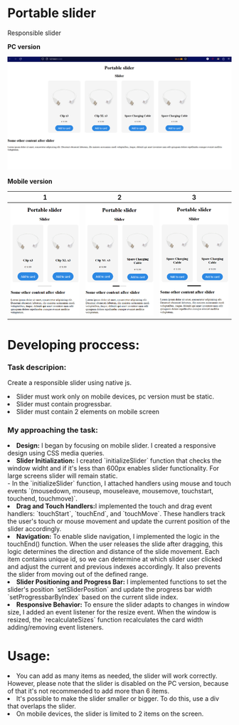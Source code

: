 # Portable slider

<p>Responsible slider</p>
<b>PC version</b>

![alt text](https://github.com/Feshior-WEB/PortableSlider/blob/main/github_images/pc-screenshot.PNG?raw=true?raw=true)

<b>Mobile version</b>

|                                                         1                                                         |                                                         2                                                         |                                                         3                                                         |
| :---------------------------------------------------------------------------------------------------------------: | :---------------------------------------------------------------------------------------------------------------: | :---------------------------------------------------------------------------------------------------------------: |
| ![alt text](https://github.com/Feshior-WEB/PortableSlider/blob/main/github_images/phone1-screenshot.PNG?raw=true) | ![alt text](https://github.com/Feshior-WEB/PortableSlider/blob/main/github_images/phone2-screenshot.PNG?raw=true) | ![alt text](https://github.com/Feshior-WEB/PortableSlider/blob/main/github_images/phone3-screenshot.PNG?raw=true) |

<h1>Developing proccess:</h1>
<h3>Task descripion:</h3>
<p>Create a responsible slider using native js. 
    <li>Slider must work only on mobile devices, pc version must be static.</li>
    <li>Slider must contain progressbar.</li>
    <li>Slider must contain 2 elements on mobile screen</li>
</p>
<h3>My approaching the task:</h3>
<li><b>Design:</b> I began by focusing on mobile slider. I created a responsive design using CSS media queries.</li>
<li><b>Slider Initialization:</b> I created `initializeSlider` function that checks the window widht and if it's less than 600px enables slider functionality. For large screens slider will remain static.<br>
  - In the `initializeSlider` function, I attached handlers using mouse and touch events `(mousedown, mouseup, mouseleave, mousemove, touchstart, touchend, touchmove)`.</i>
</li>

<li><b>Drag and Touch Handlers:</b>I implemented the touch and drag event handlers: `touchStart`, `touchEnd`, and `touchMove`. These handlers track the user's touch or mouse movement and update the current position of the slider accordingly.</li>
<li><b> Navigation:</b> To enable slide navigation, I implemented the logic in the touchEnd() function. When the user releases the slide after dragging, this logic determines the direction and distance of the slide movement. Each item contains unique id, so we can determine at which slider user clicked and adjust the current and previous indexes accordingly. It also prevents the slider from moving out of the defined range.
<li><b>Slider Positioning and Progress Bar:</b> I implemented functions to set the slider's position `setSliderPosition` and update the progress bar width `setProgressbarByIndex` based on the current slide index.</li>
<li><b>Responsive Behavior:</b> To ensure the slider adapts to changes in window size, I added an event listener for the resize event. When the window is resized, the `recalculateSizes` function recalculates the card width adding/removing event listeners.</li>

<h1>Usage:</h1>
<li>You can add as many items as needed, the slider will work correctly. However, please note that the slider is disabled on the PC version, because of that it's not recommended to add more than 6 items.</li>
<li>It's possible to make the slider smaller or bigger. To do this, use a div that overlaps the slider.</li>
<li>On mobile devices, the slider is limited to 2 items on the screen.</li>
